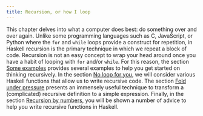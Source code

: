 ```yaml
---
title: Recursion, or how I loop
---
```


This chapter delves into what a computer does best: do something over and over
again. Unlike some programming languages such as C, JavaScript, or Python where
the `for` and `while` loops provide a construct for repetition, in Haskell
recursion is the primary technique in which we repeat a block of code. Recursion
is not an easy concept to wrap your head around once you have a habit of looping
with `for` and/or `while`. For this reason, the section
[Some examples](../recurse_example/) provides several examples to help you get
started on thinking recursively. In the section
[No loop for you](../recurse_loopless/), we will consider various Haskell
functions that allow us to write recursive code. The section
[Fold under pressure](../recurse_fold/) presents an immensely useful technique
to transform a (complicated) recursive definition to a simple expression.
Finally, in the section [Recursion by numbers](../recurse_advice/), you will be
shown a number of advice to help you write recursive functions in Haskell.
